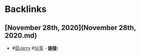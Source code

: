 
# Backlinks
## [November 28th, 2020](November 28th, 2020.md)
-  #[@Jerry](@Jerry.md) #[分享](分享.md)
        - **[链接](链接.md):**

